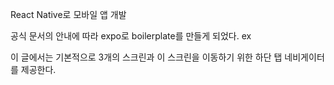 React Native로 모바일 앱 개발

공식 문서의 안내에 따라 expo로 boilerplate를 만들게 되었다. ex

이 글에서는 
기본적으로 3개의 스크린과 이 스크린을 이동하기 위한 하단 탭 네비게이터를 제공한다.
<!--stackedit_data:
eyJoaXN0b3J5IjpbLTE2NTkwNTkyNzgsMTI1MzI5OTc2MywtMz
c1NDc1MDI2XX0=
-->